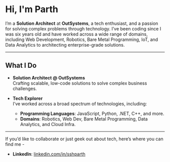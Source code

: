 # Hi, I'm Parth  

I’m a **Solution Architect** at **OutSystems**, a tech enthusiast, and a passion for solving complex problems through technology. I’ve been coding since I was six years old and have worked across a wide range of domains, including Web Development, Robotics, Bare Metal Programming, IoT, and Data Analytics to architecting enterprise-grade solutions.

---

## What I Do  

* **Solution Architect @ OutSystems**  
Crafting scalable, low-code solutions to solve complex business challenges.  

* **Tech Explorer**  
I’ve worked across a broad spectrum of technologies, including:  
  - **Programming Languages**: JavaScript, Python, .NET, C++, and more.  
  - **Domains**: Robotics, Web Dev, Bare Metal Programming, Data Analytics, and Cloud Infra.  

---

If you’d like to collaborate or just geek out about tech, here’s where you can find me -
- **LinkedIn**: [linkedin.com/in/sshparth](https://www.linkedin.com/in/sshparth/)  
